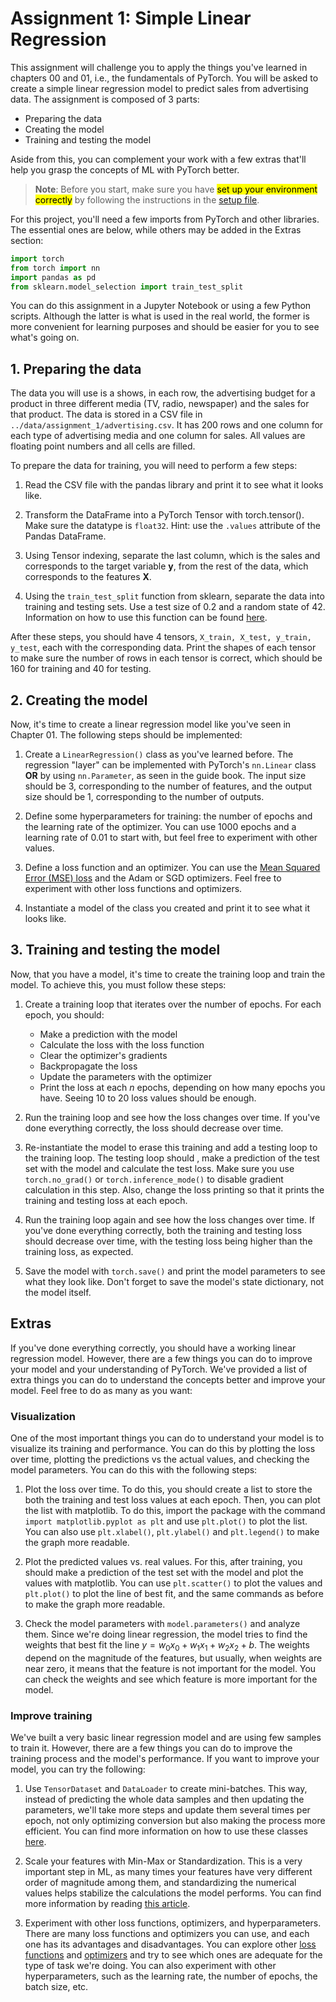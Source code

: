 # Assignment 1: Simple Linear Regression

This assignment will challenge you to apply the things you've learned in chapters 00 and 01, i.e., the fundamentals of PyTorch. You will be asked to create a simple linear regression model to predict sales from advertising data. The assignment is composed of 3 parts:
- Preparing the data
- Creating the model
- Training and testing the model

Aside from this, you can complement your work with a few extras that'll help you grasp the concepts of ML with PyTorch better.

> **Note**: Before you start, make sure you have <mark>set up your environment correctly</mark> by following the instructions in the [setup file](../../setup.ipynb).

For this project, you'll need a few imports from PyTorch and other libraries. The essential ones are below, while others may be added in the Extras section:

```python
import torch
from torch import nn
import pandas as pd
from sklearn.model_selection import train_test_split
```

You can do this assignment in a Jupyter Notebook or using a few Python scripts. Although the latter is what is used in the real world, the former is more convenient for learning purposes and should be easier for you to see what's going on.

## 1. Preparing the data

The data you will use is a shows, in each row, the advertising budget for a product in three different media (TV, radio, newspaper) and the sales for that product. The data is stored in a CSV file in `../data/assignment_1/advertising.csv`. It has 200 rows and one column for each type of advertising media and one column for sales. All values are floating point numbers and all cells are filled.

To prepare the data for training, you will need to perform a few steps:

1. Read the CSV file with the pandas library and print it to see what it looks like.

2. Transform the DataFrame into a PyTorch Tensor with torch.tensor(). Make sure the datatype is `float32`. Hint: use the `.values` attribute of the Pandas DataFrame.

3. Using Tensor indexing, separate the last column, which is the sales and corresponds to the target variable **y**, from the rest of the data, which corresponds to the features **X**.

4. Using the `train_test_split` function from sklearn, separate the data into training and testing sets. Use a test size of 0.2 and a random state of 42. Information on how to use this function can be found [here](https://scikit-learn.org/stable/modules/generated/sklearn.model_selection.train_test_split.html).

After these steps, you should have 4 tensors, `X_train, X_test, y_train, y_test`, each with the corresponding data. Print the shapes of each tensor to make sure the number of rows in each tensor is correct, which should be 160 for training and 40 for testing.

## 2. Creating the model

Now, it's time to create a linear regression model like you've seen in Chapter 01. The following steps should be implemented:

1. Create a `LinearRegression()` class as you've learned before. The regression "layer" can be implemented with PyTorch's `nn.Linear` class **OR** by using `nn.Parameter`, as seen in the guide book. The input size should be 3, corresponding to the number of features, and the output size should be 1, corresponding to the number of outputs.

2. Define some hyperparameters for training: the number of epochs and the learning rate of the optimizer. You can use 1000 epochs and a learning rate of 0.01 to start with, but feel free to experiment with other values.

3. Define a loss function and an optimizer. You can use the [Mean Squared Error (MSE) loss](https://pytorch.org/docs/stable/generated/torch.nn.MSELoss.html) and the Adam or SGD optimizers. Feel free to experiment with other loss functions and optimizers.

4. Instantiate a model of the class you created and print it to see what it looks like.

## 3. Training and testing the model

Now, that you have a model, it's time to create the training loop and train the model. To achieve this, you must follow these steps:

1. Create a training loop that iterates over the number of epochs. For each epoch, you should:
	- Make a prediction with the model
	- Calculate the loss with the loss function
	- Clear the optimizer's gradients
	- Backpropagate the loss
	- Update the parameters with the optimizer
	- Print the loss at each *n* epochs, depending on how many epochs you have. Seeing 10 to 20 loss values should be enough.

2. Run the training loop and see how the loss changes over time. If you've done everything correctly, the loss should decrease over time.

3. Re-instantiate the model to erase this training and add a testing loop to the training loop. The testing loop should , make a prediction of the test set with the model and calculate the test loss. Make sure you use `torch.no_grad()` or `torch.inference_mode()` to disable gradient calculation in this step. Also, change the loss printing so that it prints the training and testing loss at each epoch.

4. Run the training loop again and see how the loss changes over time. If you've done everything correctly, both the training and testing loss should decrease over time, with the testing loss being higher than the training loss, as expected.

5. Save the model with `torch.save()` and print the model parameters to see what they look like. Don't forget to save the model's state dictionary, not the model itself.

## Extras

If you've done everything correctly, you should have a working linear regression model. However, there are a few things you can do to improve your model and your understanding of PyTorch. We've provided a list of extra things you can do to understand the concepts better and improve your model. Feel free to do as many as you want:

### Visualization

One of the most important things you can do to understand your model is to visualize its training and performance. You can do this by plotting the loss over time, plotting the predictions vs the actual values, and checking the model parameters. You can do this with the following steps:

1. Plot the loss over time. To do this, you should create a list to store the both the training and test loss values at each epoch. Then, you can plot the list with matplotlib. To do this, import the package with the command `import matplotlib.pyplot as plt` and use `plt.plot()` to plot the list. You can also use `plt.xlabel()`, `plt.ylabel()` and `plt.legend()` to make the graph more readable.

2. Plot the predicted values vs. real values. For this, after training, you should make a prediction of the test set with the model and plot the values with matplotlib. You can use `plt.scatter()` to plot the values and `plt.plot()` to plot the line of best fit, and the same commands as before to make the graph more readable.

3. Check the model parameters with `model.parameters()` and analyze them. Since we're doing linear regression, the model tries to find the weights that best fit the line $y= w_0 x_0 + w_1 x_1 + w_2 x_2 + b$. The weights depend on the magnitude of the features, but usually, when weights are near zero, it means that the feature is not important for the model. You can check the weights and see which feature is more important for the model.

### Improve training

We've built a very basic linear regression model and are using few samples to train it. However, there are a few things you can do to improve the training process and the model's performance. If you want to improve your model, you can try the following:

1. Use `TensorDataset` and `DataLoader` to create mini-batches. This way, instead of predicting the whole data samples and then updating the parameters, we'll take more steps and update them several times per epoch, not only optimizing conversion but also making the process more efficient. You can find more information on how to use these classes [here](https://machinelearningmastery.com/mini-batch-gradient-descent-and-dataloader-in-pytorch/).

2. Scale your features with Min-Max or Standardization. This is a very important step in ML, as many times your features have very different order of magnitude among them, and standardizing the numerical values helps stabilize the calculations the model performs. You can find more information by reading [this article](https://towardsdatascience.com/data-normalization-with-pandas-and-scikit-learn-7c1cc6ed6475).

3. Experiment with other loss functions, optimizers, and hyperparameters. There are many loss functions and optimizers you can use, and each one has its advantages and disadvantages. You can explore other [loss functions](https://pytorch.org/docs/stable/nn.html#loss-functions) and  [optimizers](https://pytorch.org/docs/stable/optim.html) and try to see which ones are adequate for the type of task we're doing. You can also experiment with other hyperparameters, such as the learning rate, the number of epochs, the batch size, etc.